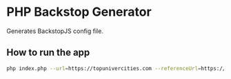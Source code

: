 # PHP Backstop Generator

Generates BackstopJS config file.

## How to run the app

```sh
php index.php --url=https://topunivercities.com --referenceUrl=https://dev.topunivercities.com --uris=../pages.csv
```
